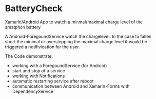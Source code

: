 # BatteryCheck
Xamarin/Android App to watch a minmal/maximal charge level of the smatphon battery

A Android-ForegoundService watch the chargelevel. In the case to fallen short the minimal or overstepping the maximal charge level it would be triggered a notifivication for the user.

The Code demonstrate:
- working with a ForegoundService (for Android)
- start and stop of a service
- working with Notifications
- automatic restarting service after reboot
- communication between Android and Xamarin-Forms with DependencyService
